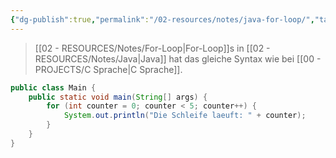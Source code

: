 ```yaml
---
{"dg-publish":true,"permalink":"/02-resources/notes/java-for-loop/","tags":["informatik/programmierung/sprachen/java"],"noteIcon":"","updated":"2025-10-29T12:59:07.121+01:00"}
---
```


>[[02 - RESOURCES/Notes/For-Loop\|For-Loop]]s in [[02 - RESOURCES/Notes/Java\|Java]] hat das gleiche Syntax wie bei [[00 - PROJECTS/C Sprache\|C Sprache]].

```java
public class Main {
    public static void main(String[] args) {
        for (int counter = 0; counter < 5; counter++) {
            System.out.println("Die Schleife laeuft: " + counter);
        }
    }
}
```